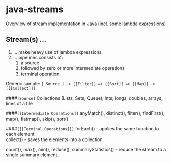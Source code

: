 # java-streams
Overview of stream implementation in Java (incl. some lambda expressions)

## Stream(s) ...
1. ... make heavy use of lambda expressions.
2. ... pipelines consists of:
     1. a source
     2. followed by zero or more intermediate operations
     3. terminal operation

Generic sample: ```[ Source ] -> [[Filter]] => [[Sort]] => [[Map]] -> [[[Collect]]]```

####`[Source]`
Collections (Lists, Sets, Queue), ints, longs, doubles, arrays, lines of a file

####`[[Intermediate Operations]]`
anyMatch(), distinct(), filter(), findFirst(), map(), flatmap(), skip(), sort()
     
####`[[[Terminal Operations]]]` 
forEach() - applies the same function to each element.                                  
collect() - saves the elements into a collection.

count(), max(), min(), reduce(), summaryStatistics() - reduce the stream to a single summary element.

